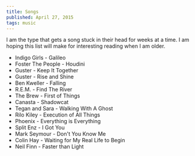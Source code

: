 ```yaml
---
title: Songs
published: April 27, 2015
tags: music
---
```


I am the type that gets a song stuck in their head for weeks at a time. I am hoping this list will make for interesting reading when I am older.

* Indigo Girls - Galileo
* Foster The People - Houdini
* Guster - Keep It Together
* Guster - Rise and Shine
* Ben Kweller - Falling
* R.E.M. - Find The River
* The Brew - First of Things
* Canasta - Shadowcat
* Tegan and Sara - Walking With A Ghost
* Rilo Kiley - Execution of All Things
* Phoenix - Everything is Everything
* Split Enz - I Got You
* Mark Seymour - Don't You Know Me
* Colin Hay - Waiting for My Real Life to Begin
* Neil Finn - Faster than Light
